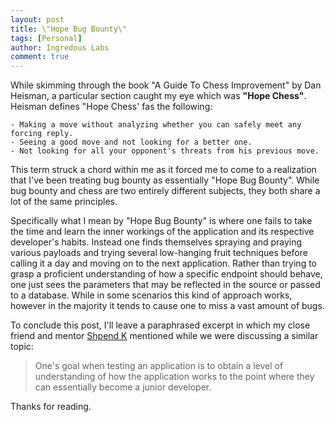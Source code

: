 ```yaml
---
layout: post
title: \"Hope Bug Bounty\"
tags: [Personal]
author: Ingredous Labs
comment: true
---
```


While skimming through the book "A Guide To Chess Improvement" by Dan Heisman, a particular section caught my eye which was **"Hope Chess"**.  Heisman defines "Hope Chess' fas the following:

```
- Making a move without analyzing whether you can safely meet any forcing reply.
- Seeing a good move and not looking for a better one.
- Not looking for all your opponent's threats from his previous move.
```

This term struck a chord within me as it forced me to come to a realization that I've been treating bug bounty as essentially "Hope Bug Bounty". While bug bounty and chess are two entirely different subjects, they both share a lot of the same principles.

Specifically what I mean by "Hope Bug Bounty" is where one fails to take the time and learn the inner workings of the application and its respective developer's habits. Instead one finds themselves spraying and praying various payloads and trying several low-hanging fruit techniques before calling it a day and moving on to the next application. Rather than trying to grasp a proficient understanding of how a specific endpoint should behave, one just sees the parameters that may be reflected in the source or passed to a database. While in some scenarios this kind of approach works, however in the majority it tends to cause one to miss a vast amount of bugs.

To conclude this post, I'll leave a paraphrased excerpt in which my close friend and mentor [Shpend K](https://twitter.com/shpendk) mentioned while we were discussing a similar topic:

> One's goal when testing an application is to obtain a level of understanding of how the application works to the point where they can essentially become a junior developer.

Thanks for reading.